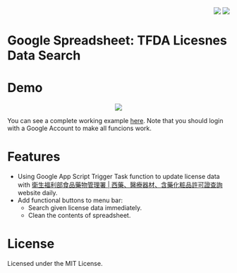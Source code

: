 <div align="right">
  <img src="https://img.shields.io/badge/Completion-100%25-blue.svg" />
  <a href="https://github.com/Hsins/GSheet_TFDA-Licenses-Data-Search/blob/master/LICENSE" alt="License">
    <img src="https://img.shields.io/github/license/Hsins/GSheet_TFDA-Licenses-Data-Search.svg" />
  </a>
</div>

# Google Spreadsheet: TFDA Licesnes Data Search
 
# Demo

<div align="center">
  <img src="./demo/demo.gif" />
</div>

You can see a complete working example [here](https://docs.google.com/spreadsheets/d/1YDdY0ffwjHouzv2nmS-Je6GDlr3IE6ZKpHRHNAz_85I/). Note that you should login with a Google Account to make all funcions work.

# Features

- Using Google App Script Trigger Task function to update license data with [衛生福利部食品藥物管理署 | 西藥、醫療器材、含藥化粧品許可證查詢](https://www.fda.gov.tw/mlms/H0001.aspx) website daily.
- Add functional buttons to menu bar:
  - Search given license data immediately.
  - Clean the contents of spreadsheet.

# License

Licensed under the MIT License.
